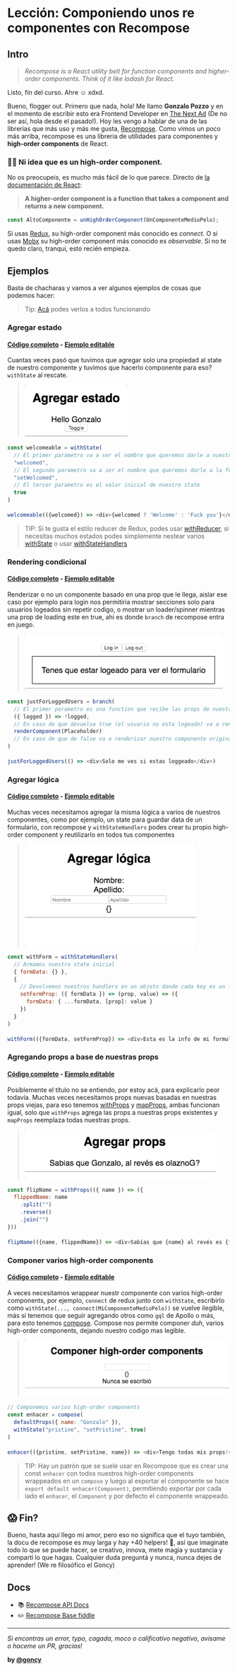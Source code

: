 # Lección: Componiendo unos re componentes con Recompose

## Intro
> _Recompose is a React utility belt for function components and higher-order components. Think of it like lodash for React._

Listo, fín del curso. Ahre ☺️ xdxd.

Bueno, flogger out. Primero que nada, hola!
Me llamo **Gonzalo Pozzo** y en el momento de escribir esto era Frontend Developer en [The Next Ad](https://www.thenextad.com/) (De no ser así, hola desde el pasado!).
Hoy les vengo a hablar de una de las librerias que más uso y más me gusta, [Recompose](https://github.com/acdlite/recompose).
Como vimos un poco más arriba, recompose es una libreria de utilidades para componentes y **high-order components** de React.

### 🙋‍♂️️ Ni idea que es un high-order component.
No os preocupeis, es mucho más fácil de lo que parece.
Directo de [la documentación de React](https://reactjs.org/docs/higher-order-components.html):
> **A higher-order component is a function that takes a component and returns a new component.**
```javascript
const AltoComponente = unHighOrderComponent(UnComponenteMedioPelo);
```
Si usas [Redux](https://redux.js.org/docs/introduction/), su high-order component más conocido es *connect*. O si usas [Mobx](https://github.com/mobxjs/mobx) su high-order component más conocido es *observable*.
Si no te quedo claro, tranqui, esto recién empieza.

## Ejemplos
Basta de chacharas y vamos a ver algunos ejemplos de cosas que podemos hacer:

> Tip: [Acá](https://goncy.github.io/recompose-lesson) podes verlos a todos funcionando

### Agregar estado
#### [Código completo](./companion/src/components/AddState.js) - [Ejemplo editable](https://codesandbox.io/s/yp07yw1rmv)
Cuantas veces pasó que tuvimos que agregar solo una propiedad al state de nuestro componente y tuvimos que hacerlo componente para eso? `withState` al rescate.
> ![01](./assets/add-state.gif)

```javascript
const welcomeable = withState(
  // El primer parametro va a ser el nombre que queremos darle a nuestro state
  "welcomed",
  // El segundo parametro va a ser el nombre que queremos darle a la función que va a setear nuestro state
  "setWelcomed",
  // El tercer parametro es el valor inicial de nuestro state
  true
)

welcomeable(({welcomed}) => <div>{welcomed ? 'Welcome' : 'Fuck you'}</div>)
```

> TIP: Si te gusta el estilo reducer de Redux, podes usar [withReducer](https://github.com/acdlite/recompose/blob/master/docs/API.md#withreducer), si necesitas muchos estados podes simplemente nestear varios [withState](https://github.com/acdlite/recompose/blob/master/docs/API.md#withstate) o usar [withStateHandlers](https://github.com/acdlite/recompose/blob/master/docs/API.md#withstatehandlers)

### Rendering condicional
#### [Código completo](./companion/src/components/ConditionalRendering.js) - [Ejemplo editable](https://codesandbox.io/s/zn95pwkm4)
Renderizar o no un componente basado en una prop que le llega, aislar ese caso por ejemplo para login nos permitiria mostrar secciones solo para usuarios logeados sin repetir codigo, o mostrar un loader/spinner mientras una prop de loading este en true, ahi es donde `branch` de recompose entra en juego.
> ![01](./assets/conditional-rendering.gif)

```javascript
const justForLoggedUsers = branch(
  // El primer parametro es una function que recibe las props de nuestro componente y debe devolver true o false
  ({ logged }) => !logged,
  // En caso de que devuelva true (el usuario no esta logeado) va a renderizar este componente, notese que esta wrapeado en la funcion renderComponent
  renderComponent(Placeholder)
  // En caso de que de false va a renderizar nuestro componente original, como lo usamos mas abajo
)

justForLoggedUsers(() => <div>Solo me ves si estas loggeado</div>)
```

### Agregar lógica
#### [Código completo](./companion/src/components/AddLogic.js) - [Ejemplo editable](https://codesandbox.io/s/zl2336ro3x)
Muchas veces necesitamos agregar la misma lógica a varios de nuestros componentes, como por ejemplo, un state para guardar data de un formulario, con recompose y `withStateHandlers` podes crear tu propio high-order component y reutilizarlo en todos tus componentes
> ![01](./assets/add-logic.gif)

```javascript
const withForm = withStateHandlers(
  // Armamos nuestro state inicial
  { formData: {} },
  {
    // Devolvemos nuestros handlers en un objeto donde cada key es un factory (una funcion que devuelve una funcion), la primer funcion recibe el state anterior, la segunda recibe los parametros que se le mandan en ejecucion
    setFormProp: ({ formData }) => (prop, value) => ({
      formData: { ...formData, [prop]: value }
    })
  }
)

withForm(({formData, setFormProp}) => <div>Esta es la info de mi formulario -> {JSON.stringify(formData)}</div>)
```

### Agregando props a base de nuestras props
#### [Código completo](./companion/src/components/AddProps.js) - [Ejemplo editable](https://codesandbox.io/s/y03rz2q4wz)
Posiblemente el título no se entiendo, por estoy acá, para explicarlo peor todavía. Muchas veces necesitamos props nuevas basadas en nuestras props viejas, para eso tenemos [withProps](https://github.com/acdlite/recompose/blob/master/docs/API.md#withprops) y [mapProps](https://github.com/acdlite/recompose/blob/master/docs/API.md#mapprops), ambas funcionan igual, solo que `withProps` agrega las props a nuestras props existentes y `mapProps` reemplaza todas nuestras props.
> ![01](./assets/add-props.gif)

```javascript
const flipName = withProps(({ name }) => ({
  flippedName: name
    .split("")
    .reverse()
    .join("")
}))

flipName(({name, flippedName}) => <div>Sabías que {name} al revés es {flippedName}?</div>)
```

### Componer varios high-order components
#### [Código completo](./companion/src/components/Compose.js) - [Ejemplo editable](https://codesandbox.io/s/vqz5q9zy60)
A veces necesitamos wrappear nuestr componente con varios high-order components, por ejemplo, `connect` de redux junto con `withState`, escribirlo como `withState(..., connect(MiComponenteMedioPelo))` se vuelve ilegible, más si tenemos que seguir agregando otros como `gql` de Apollo o más, para esto tenemos [compose](https://github.com/acdlite/recompose/blob/master/docs/API.md#compose). Compose nos permite componer *duh*, varios high-order components, dejando nuestro codigo mas legible.
> ![01](./assets/compose.gif)

```javascript
// Componemos varios high-order components
const enhacer = compose(
  defaultProps({ name: "Gonzalo" }),
  withState("pristine", "setPristine", true)
)

enhacer(({pristine, setPristine, name}) => <div>Tengo todas mis props!</div>)
```

> TIP: Hay un patrón que se suele usar en Recompose que es crear una const `enhacer` con todos nuestros high-order components wrappeados en un `compose` y luego al exportar el componente se hace `export default enhacer(Component)`, permitiendo exportar por cada lado el `enhacer`, el `Component` y por defecto el componente wrappeado.

## 😱 Fin?
Bueno, hasta aquí llego mi amor, pero eso no significa que el tuyo también, la docu de recompose es muy larga y hay +40 helpers! 🤯, así que imaginate todo lo que se puede hacer, se creativo, innova, mete magia y sustancia y compartí lo que hagas. Cualquier duda preguntá y nunca, nunca dejes de aprender! (We re filosófico el Goncy)

## Docs
* 📚 [Recompose API Docs](https://github.com/acdlite/recompose/blob/master/docs/API.md)
* ✏️ [Recompose Base fiddle](https://jsfiddle.net/samsch/p3vsmrvo/24/)

---
*Si encontras un error, typo, cagada, moco o calificativo negativo, avisame o haceme un PR, gracias!*

**by [@goncy](http://github.com/goncy)**